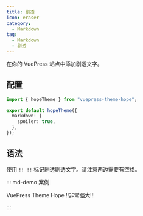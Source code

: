 ```yaml
---
title: 剧透
icon: eraser
category:
  - Markdown
tag:
  - Markdown
  - 剧透
---
```


在你的 VuePress 站点中添加剧透文字。

<!-- more -->

## 配置

```ts twoslash {5} title=".vuepress/theme.ts"
import { hopeTheme } from "vuepress-theme-hope";

export default hopeTheme({
  markdown: {
    spoiler: true,
  },
});
```

## 语法

使用 `!! !!` 标记剧透剧透文字。请注意两边需要有空格。

::: md-demo 案例

VuePress Theme Hope !!非常强大!!!

:::
